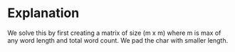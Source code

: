# Explanation

We solve this by first creating a matrix of size (m x m) where m is max of any word length and total word count. We pad the char with smaller length.
